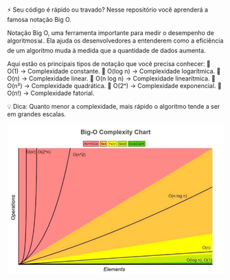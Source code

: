 ⚡️ Seu código é rápido ou travado? Nesse repositório você aprenderá a famosa notação Big O.

Notação Big O, uma ferramenta importante para medir o desempenho de algoritmos📊. Ela ajuda os desenvolvedores a 
entenderem como a eficiência de um algoritmo muda à medida que a quantidade de dados aumenta.

Aqui estão os principais tipos de notação que você precisa conhecer:
📌 O(1) → Complexidade constante.
📌 O(log n) → Complexidade logarítmica.
📌 O(n) → Complexidade linear.
📌 O(n log n) → Complexidade linearítmica.
📌 O(n²) → Complexidade quadrática.
📌 O(2ⁿ) → Complexidade exponencial.
📌 O(n!) → Complexidade fatorial.

💡 Dica: Quanto menor a complexidade, mais rápido o algoritmo tende a ser em grandes escalas.

![Gráfico da notação Big O](bigO.jpg)